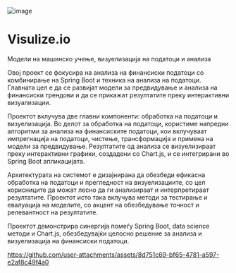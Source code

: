 ![image](https://github.com/user-attachments/assets/94170713-d4a8-451a-9eba-7ee661cbe453)

# Visulize.io

 Модели на машинско учење, визуелизација на податоци и анализа

Овој проект се фокусира на анализа на финансиски податоци со комбинирање на
Spring Boot и техника на анализа на податоци. Главната цел е да се развијат
модели за предвидување и анализа на финансиски трендови и да се прикажат
резултатите преку интерактивни визуализации.

Проектот вклучува две главни компоненти: обработка на податоци и
визуелизација. Во делот за обработка на податоци, користиме напредни
алгоритми за анализа на финансиските податоци, кои вклучуваат импрегнација
на податоци, чистење, трансформација и примена на модели за предвидување.
Резултатите од анализа се визуелизираат преку интерактивни графики,
создадени со Chart.js, и се интегрирани во Spring Boot апликацијата.

Архитектурата на системот е дизајнирана да обезбеди ефикасна обработка на
податоци и прегледност на визуелизациите, со цел корисниците да можат лесно
да ги анализираат и интерпретираат резултатите. Проектот исто така
вклучува методи за тестирање и евалуација на моделите, со акцент на
обезбедување точност и релевантност на резултатите.

Проектот демонстрира синергија помеѓу Spring Boot, data science методи и
Chart.js, обезбедувајќи целосно решение за анализа и визуелизација на финансиски
податоци.

https://github.com/user-attachments/assets/8d751c69-bf65-4781-a597-e2af8c49f4a0



